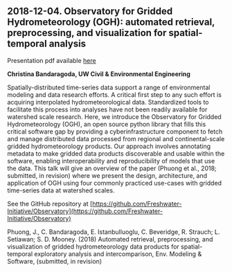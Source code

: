 ## 2018-12-04. Observatory for Gridded Hydrometeorology (OGH): automated retrieval, preprocessing, and visualization for spatial-temporal analysis

Presentation pdf available [here](PythonForGeoSciences-OGH.pdf)

**Christina Bandaragoda, UW Civil & Environmental Engineering**

Spatially-distributed time-series data support a range of environmental modeling and data research efforts. A critical first step to any such effort is acquiring interpolated hydrometeorological data. Standardized tools to facilitate this process into analyses have not been readily available for watershed scale research. Here, we introduce the Observatory for Gridded Hydrometeorology (OGH), an open source python library that fills this critical software gap by providing a cyberinfrastructure component to fetch and manage distributed data processed from regional and continental-scale gridded hydrometeorology products. Our approach involves annotating metadata to make gridded data products discoverable and usable within the software, enabling interoperability and reproducibility of models that use the data. This talk will give an overview of the paper (Phuong et al., 2018; submitted, in revision) where we present the design, architecture, and application of OGH using four commonly practiced use-cases with gridded time-series data at watershed scales.

See the GitHub repository at [https://github.com/Freshwater-Initiative/Observatory](https://github.com/Freshwater-Initiative/Observatory)

Phuong, J., C. Bandaragoda, E. Istanbulluoglu, C. Beveridge, R. Strauch; L. Setiawan; S. D. Mooney. (2018) Automated retrieval, preprocessing, and visualization of gridded hydrometeorology data products for spatial-temporal exploratory analysis and intercomparison, Env. Modeling & Software, (submitted, in revision)
